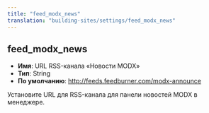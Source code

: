 ```yaml
---
title: "feed_modx_news"
translation: "building-sites/settings/feed_modx_news"
---
```


## feed_modx_news

-   **Имя**: URL RSS-канала «Новости MODX»
-   **Тип**: String
-   **По умолчанию**: <http://feeds.feedburner.com/modx-announce>

Установите URL для RSS-канала для панели новостей MODX в менеджере.
